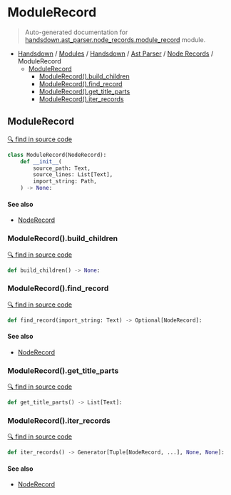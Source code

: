# ModuleRecord

> Auto-generated documentation for [handsdown.ast_parser.node_records.module_record](https://github.com/vemel/handsdown/blob/master/handsdown/ast_parser/node_records/module_record.py) module.

- [Handsdown](../../../README.md#-handsdown---python-documentation-generator) / [Modules](../../../MODULES.md#modules) / [Handsdown](../../index.md#handsdown) / [Ast Parser](../index.md#ast-parser) / [Node Records](index.md#node-records) / ModuleRecord
  - [ModuleRecord](#modulerecord)
    - [ModuleRecord().build_children](#modulerecordbuild_children)
    - [ModuleRecord().find_record](#modulerecordfind_record)
    - [ModuleRecord().get_title_parts](#modulerecordget_title_parts)
    - [ModuleRecord().iter_records](#modulerecorditer_records)

## ModuleRecord

[🔍 find in source code](https://github.com/vemel/handsdown/blob/master/handsdown/ast_parser/node_records/module_record.py#L16)

```python
class ModuleRecord(NodeRecord):
    def __init__(
        source_path: Text,
        source_lines: List[Text],
        import_string: Path,
    ) -> None:
```

#### See also

- [NodeRecord](node_record.md#noderecord)

### ModuleRecord().build_children

[🔍 find in source code](https://github.com/vemel/handsdown/blob/master/handsdown/ast_parser/node_records/module_record.py#L107)

```python
def build_children() -> None:
```

### ModuleRecord().find_record

[🔍 find in source code](https://github.com/vemel/handsdown/blob/master/handsdown/ast_parser/node_records/module_record.py#L47)

```python
def find_record(import_string: Text) -> Optional[NodeRecord]:
```

#### See also

- [NodeRecord](node_record.md#noderecord)

### ModuleRecord().get_title_parts

[🔍 find in source code](https://github.com/vemel/handsdown/blob/master/handsdown/ast_parser/node_records/module_record.py#L34)

```python
def get_title_parts() -> List[Text]:
```

### ModuleRecord().iter_records

[🔍 find in source code](https://github.com/vemel/handsdown/blob/master/handsdown/ast_parser/node_records/module_record.py#L61)

```python
def iter_records() -> Generator[Tuple[NodeRecord, ...], None, None]:
```

#### See also

- [NodeRecord](node_record.md#noderecord)
